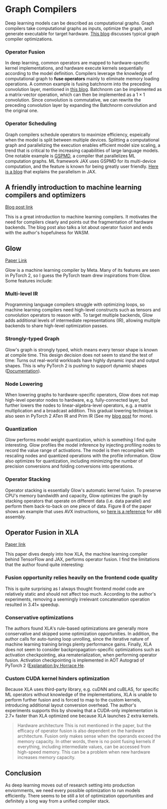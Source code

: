 # Graph Compilers


Deep learning models can be described as computational graphs.
Graph compilers take computational graphs as inputs, optimize the graph, and generate executable for target hardware.
[This blog](https://deci.ai/blog/graph-compilers/) discusses typical graph compiler optimizations.

### Operator Fusion
In deep learning, common operators are mapped to hardware-specific kernel implementations,
and hardware execute kernels sequentially according to the model definition.
Compilers leverage the knowledge of computational graph to **fuse operators** mainly to eliminate memory loading operations.
A common example is fusing batchnorm into the preceding convolution layer, mentioned in
[this blog](https://nenadmarkus.com/p/fusing-batchnorm-and-conv/).
Batchnorm can be implemented as a matrix-vector operation, which can then be implemented as a $1 \times 1$ convolution.
Since convolution is commutative, we can rewrite the preceding convolution layer by
expanding the Batchnorm convolution and the original one.


### Operator Scheduling
Graph compilers schedule operators to maximize efficiency, espeically when the model is split between multiple devices.
Splitting a computational graph and parallelizing the execution enables efficient model size scaling,
a trend that is critical to the increasing capabilities of large language models.  
One notable example is [GSPMD](https://arxiv.org/abs/2105.04663), a compiler that parallelizes ML computation graphs.
ML framework JAX uses GSPMD for its multi-device computation, and the feature is known for being greatly user friendly.
[Here is a blog](https://irhum.github.io/blog/pjit/) that explains the parallelism in JAX.


## A friendly introduction to machine learning compilers and optimizers

[Blog post link](https://huyenchip.com/2021/09/07/a-friendly-introduction-to-machine-learning-compilers-and-optimizers.html)

This is a great introduction to machine learning compilers.
It motivates the need for compilers clearly and points out the fragmentation of hardware backends.
The blog post also talks a lot about operator fusion and ends with the author's hopefulness for WASM.


## Glow

[Paper Link](https://arxiv.org/abs/1805.00907)

Glow is a machine learning compiler by Meta.
Many of its features are seen in PyTorch 2, so I guess the PyTorch team drew inspirations from Glow.
Some features include:

### Multi-level IR
Programming language compilers struggle with optimizing loops,
so machine learning compilers need high-level constructs such as tensors and convolution operators to reason with.
To target multiple backends, Glow adds additional levels of intermediate representations (IR),
allowing multiple backends to share high-level optimization passes.

### Strongly-typed Graph
Glow's graph is strongly typed, which means every tensor shape is known at compile time.
This design decision does not seem to stand the test of time: Turns out real-world workloads have highly dynamic input and output shapes.
This is why PyTorch 2 is pushing to support dynamic shapes ([Documentation](https://pytorch.org/docs/stable/torch.compiler_dynamic_shapes.html)).

### Node Lowering
When lowering graphs to hardware-specific operators, Glow does not map high-level operator nodes to hardware, e.g. fully-connected layer,
but further lowers the nodes to linear-algebra-level operators, e.g. a matrix multiplication and a broadcast addition.
This gradual lowering technique is also seen in PyTorch 2 ATen IR and Prim IR
(See my [blog post](https://github.com/kimbochen/md-blogs/tree/main/pytorch-systems-intro#the-pytorch-20-compiling-pipeline) for more).

### Quantization
Glow performs model weight quantization, which is something I find quite interesting.
Glow profiles the model inference by injecting profiling nodes to record the value range of activations.
The model is then recompiled with rescaling nodes and quantized operations with the profile information.
Glow also optimizes for quantization, including minimizing the number of precision conversions and folding conversions into operations.

### Operator Stacking
Operator stacking is essentially Glow's automatic kernel fusion.
To preserve CPU's memory bandwidth and capacity, Glow optimizes the graph by stacking operators that operate on different data (i.e. data parallel)
and perform them back-to-back on one piece of data.
Figure 8 of the paper shows an example that uses AVX instructions, so [here is a reference](https://hjlebbink.github.io/x86doc/) for x86 assembly.


## Operator Fusion in XLA

[Paper link](https://arxiv.org/abs/2301.13062)

This paper dives deeply into how XLA, the machine learning compiler behind TensorFlow and JAX, performs operator fusion.
I find the limitations that the author found quite interesting:

### Fusion opportunity relies heavily on the frontend code quality
This is quite surprising as I always thought frontend model code are relatively static and should not affect too much.
According to the author's experiments, removing a seemingly irrelevant concatenation operation resulted in 3.41$\times$ speedup.

### Conservative optimizations
The authors found XLA's rule-based optimizations are generally more conservative and skipped some optimization opportunities.
In addition, the author calls for auto-tuning loop unrolling, since the iterative nature of machine learning training brings plenty performance gains.
Finally, XLA does not seem to consider backpropagation-specific optimizations such as activation checkpointing, aka rematerialization,
when performing operator fusion. Activation checkpointing is implemented in AOT Autograd of PyTorch 2
([Explanation by Horrace He](https://dev-discuss.pytorch.org/t/min-cut-optimal-recomputation-i-e-activation-checkpointing-with-aotautograd/467).

### Custom CUDA kernel hinders optimization
Because XLA uses third-party library, e.g. cuDNN and cuBLAS, for specific ML operators without knowledge of the implementations,
XLA is unable to perform further fusion and is forced to map to the custom kernels, introducing additional layout conversion overhead.
The author's experiments supports this by showing that a CUDA-only implementation is 2.7$\times$ faster than XLA optimized one
because XLA launches 2 extra kernels.


> Hardware architecture
> This is not mentioned in the paper, but the efficacy of operator fusion is also dependent on the hardware architecture.
> Fusion only makes sense when the operands exceed the memory capacity.
> In other words, there is no point fusing kernels if everything, including intermediate values, can be accessed from high-speed memory.
> This can be a problem when new hardware increases memory capacity.


## Conclusion
As deep learning moves out of research setting into production enviornments, we need every possible optimization to run models efficiently.
There seems to be still a lot of optimization opportunities and definitely a long way from a unified compiler stack.
